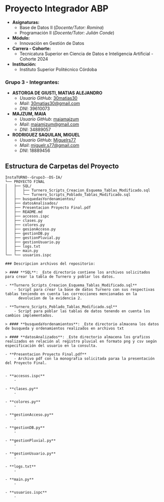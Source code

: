 # Proyecto Integrador ABP
- **Asignaturas:**
    - Base de Datos II (_Docente/Tutor: Romina_)
    - Programación II (_Docente/Tutor: Julián Conde_)
- **Módulo:**
    - Innovación en Gestión de Datos
- **Carrera - Cohorte:**
    - Tecnicatura Superior en Ciencia de Datos e Inteligencia Artificial - Cohorte 2024
- **Institución:**
    - Instituto Superior Politécnico Córdoba

### Grupo 3 - Integrantes:
- **ASTORGA DE GIUSTI, MATIAS ALEJANDRO**
    - _Usuario GitHub_: [30matias30](https://github.com/30matias30)
    - _Mail_: 30matias30@gmail.com
    - _DNI_: 39610073
- **MAJZUM, MAIA**
    - _Usuario GitHub_: [maiamajzum](https://github.com/maiamajzum)
    - _Mail_: maiamjzum@gmail.com
    - _DNI_: 34889057
- **RODRIGUEZ SAQUILAN, MIGUEL**
    - _Usuario GitHub_: [Miguelrs77](https://github.com/miguelrs77)
    - _Mail_: miguelr.s77@gmail.com
    - _DNI_: 18889456 


## Estructura de Carpetas del Proyecto

```
InstaTURNO--Grupo3--DS-IA/
└── PROYECTO FINAL
│   ├── SQL/
│   │   ├── Turnero_Scripts_Creacion_Esquema_Tablas_Modificado.sql
│   │   └── Turnero_Scripts_Poblado_Tablas_Modificado.sql
│   ├── busquedasYordenamientos/   
│   ├── datosAnalisados/
│   ├── Presentacion Proyecto Final.pdf
│   ├── README.md
│   ├── accesos.ispc
│   ├── clases.py
│   ├── colores.py
│   ├── gesionAcceso.py
│   ├── gestionDB.py
│   ├── gestionPluvial.py
│   ├── gestionUsuario.py
│   ├── logs.txt
│   ├── main.py
└── └── usuarios.ispc

### Descripcion archivos del repositorio:

> #### **SQL**: _Este directorio contiene los archivos solicitados para crear la tabla de Turnero y poblar los datos.

- **Turnero_Scripts_Creacion_Esquema_Tablas_Modificado.sql**
    - Script para crear la base de datos Turnero con sus respectivas tablas teniendo en cuenta las correcciones mencionadas en la 
      devolucion de la evidencia 2.
      
- **Turnero_Scripts_Poblado_Tablas_Modificado.sql**
    - Script para poblar las tablas de datos tenendo en cuenta los cambios implementados.
 
> #### **busquedaYordenamientos**: _Este directorio almacena los datos de busqueda y ordenamientos realizados en archivos txt

> #### **datosAnalizados**: _Este directorio almacena los graficos realizados en relación al registro pluvial en formato png y csv según especificación del usuario en la consulta.

- **Presentacion Proyecto Final.pdf**
    - Archivo pdf con la monografia solicitada paraa la presentación del Proyecto Final.
	

- **accesos.ispc**
    - 
	
- **clases.py**
    - 

- **colores.py**
    - 
	
- **gestionAcceso.py**   
    - 	
	
- **gestionDB.py**
    - 
	
- **gestionPluvial.py**
    - 
	
- **gestionUsuario.py**
    - 
	
- **logs.txt**
    - 
	
- **main.py**
    - 
	
- **usuarios.ispc**
    - 
	


